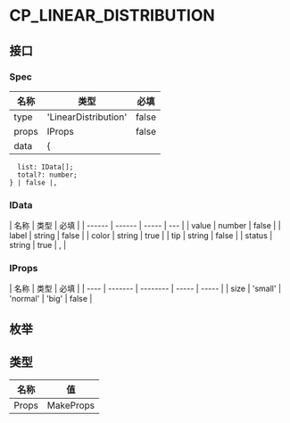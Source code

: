 # CP_LINEAR_DISTRIBUTION

## 接口

### Spec

| 名称  | 类型                 | 必填  |
| ----- | -------------------- | ----- |
| type  | 'LinearDistribution' | false |
| props | IProps               | false |
| data  | {                    |

      list: IData[];
      total?: number;
    } | false |,

### IData

| 名称   | 类型   | 必填  |
| ------ | ------ | ----- | --- |
| value  | number | false |
| label  | string | false |
| color  | string | true  |
| tip    | string | false |
| status | string | true  | ,   |

### IProps

| 名称 | 类型    | 必填     |
| ---- | ------- | -------- | ----- | ----- |
| size | 'small' | 'normal' | 'big' | false |

## 枚举

## 类型

| 名称  | 值              |
| ----- | --------------- |
| Props | MakeProps<Spec> |
